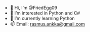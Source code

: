 - 👋 Hi, I’m @FriedEgg09
- 👀 I’m interested in Python and C#
- 🌱 I’m currently learning Python
- 📫 Email: rasmus.ankka@gmail.com

<!---
FriedEgg09/FriedEgg09 is a ✨ special ✨ repository because its `README.md` (this file) appears on your GitHub profile.
You can click the Preview link to take a look at your changes.
--->
